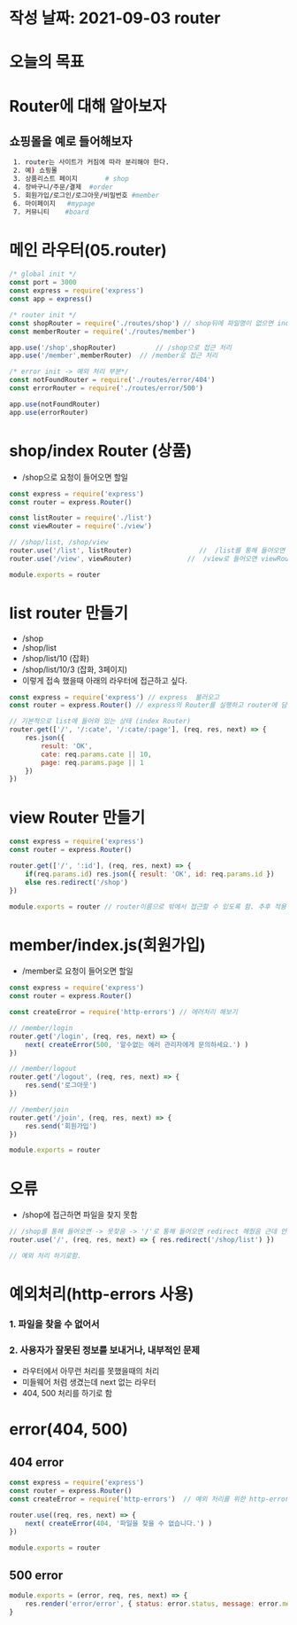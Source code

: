 # 작성 날짜: 2021-09-03 router
# 오늘의 목표
# Router에 대해 알아보자
## 쇼핑몰을 예로 들어해보자 
```bash
 1. router는 사이트가 커짐에 따라 분리해야 한다.
 2. 예) 쇼핑몰
 3. 상품리스트 페이지		# shop
 4. 장바구니/주문/결제	#order
 5. 회원가입/로그인/로그아웃/비밀번호 #member
 6. 마이페이지	#mypage
 7. 커뮤니티	#board
 ```

# 메인 라우터(05.router)
```js
/* global init */
const port = 3000
const express = require('express')
const app = express()

/* router init */
const shopRouter = require('./routes/shop') // shop뒤에 파일명이 없으면 index.js로 간다
const memberRouter = require('./routes/member')

app.use('/shop',shopRouter)			 // /shop으로 접근 처리
app.use('/member',memberRouter)	 // /member로 접근 처리

/* error init -> 예외 처리 부분*/
const notFoundRouter = require('./routes/error/404')
const errorRouter = require('./routes/error/500')

app.use(notFoundRouter)
app.use(errorRouter)
```

# shop/index Router (상품)
+ /shop으로 요청이 들어오면 할일
```js
const express = require('express')
const router = express.Router()

const listRouter = require('./list')
const viewRouter = require('./view')

// /shop/list, /shop/view
router.use('/list', listRouter) 				//  /list를 통해 들어오면 listRouter로 보냄
router.use('/view', viewRouter)				 //  /view로 들어오면 viewRouter로 보냄

module.exports = router
```

# list router 만들기
+ /shop
+ /shop/list
+ /shop/list/10 (잡화)
+ /shop/list/10/3 (잡화, 3페이지)
+ 이렇게 접속 했을때 아래의 라우터에 접근하고 싶다.
```js
const express = require('express') // express  불러오고
const router = express.Router() // express의 Router를 실행하고 router에 담음

// 기본적으로 list에 들어와 있는 상태 (index Router)
router.get(['/', '/:cate', '/:cate/:page'], (req, res, next) => {
	res.json({
		result: 'OK',
		cate: req.params.cate || 10,
		page: req.params.page || 1
	})
})
```

# view Router 만들기
```js
const express = require('express')
const router = express.Router()

router.get(['/', ':id'], (req, res, next) => {
    if(req.params.id) res.json({ result: 'OK', id: req.params.id })
    else res.redirect('/shop')
})

module.exports = router // router이름으로 밖에서 접근할 수 있도록 함. 추후 적용
```

# member/index.js(회원가입)
+ /member로 요청이 들어오면 할일
```js
const express = require('express')
const router = express.Router()

const createError = require('http-errors') // 에러처리 해보기

// /member/login
router.get('/login', (req, res, next) => {
	next( createError(500, '알수없는 에러 관리자에게 문의하세요.') )
})

// /member/logout
router.get('/logout', (req, res, next) => {
	res.send('로그아웃')
})

// /member/join
router.get('/join', (req, res, next) => {
	res.send('회원가입')
})

module.exports = router
```
# 오류
+ /shop에 접근하면 파일을 찾지 못함
```js
// /shop를 통해 들어오면 -> 못찾음 -> '/'로 통해 들어오면 redirect 해줬음 근데 안됨
router.use('/', (req, res, next) => { res.redirect('/shop/list') })

// 예외 처리 하기로함.
```
# 예외처리(http-errors 사용)
### 1. 파일을 찾을 수 없어서 
### 2. 사용자가 잘못된 정보를 보내거나, 내부적인 문제
+ 라우터에서 아무런 처리를 못했을때의 처리
+ 미들웨어 처럼 생겼는데 next 없는 라우터 
+ 404, 500 처리를 하기로 함

# error(404, 500)
## 404 error
```js
const express = require('express')
const router = express.Router()
const createError = require('http-errors')	// 예외 처리를 위한 http-errors 사용

router.use((req, res, next) => {
	next( createError(404, '파일을 찾을 수 없습니다.') )
})

module.exports = router
```

## 500 error
```js
module.exports = (error, req, res, next) => {
	res.render('error/error', { status: error.status, message: error.message })
}
```






























